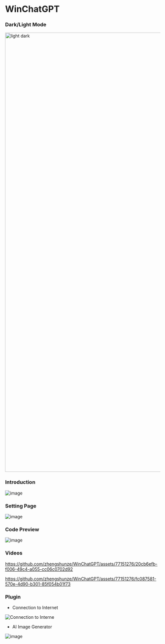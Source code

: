 # WinChatGPT 

### Dark/Light Mode
<img width="1420" alt="light dark" src="https://github.com/zhengshunze/WinChatGPT/assets/77151276/c87665e3-a733-4520-9205-153fc9b1f2b2">


### Introduction

![image](https://github.com/zhengshunze/WinChatGPT/assets/77151276/49b7210e-65f5-46bd-b86b-113a42a74335)

### Setting Page

![image](https://github.com/zhengshunze/WinChatGPT/assets/77151276/a463aab5-c05c-4996-be10-6b78a0ec067e)

### Code Preview
![image](https://github.com/zhengshunze/WinChatGPT/assets/77151276/18cd956f-ff7d-4e8b-a0ac-b5a3f81c7bf0)

###  Videos

https://github.com/zhengshunze/WinChatGPT/assets/77151276/20cb6efb-f006-49c4-a055-cc06c0702d92

https://github.com/zhengshunze/WinChatGPT/assets/77151276/fc087581-570e-4d90-b301-85f054b01f73

### Plugin 
- Connection to Internet

![Connection to Interne](https://github.com/zhengshunze/WinChatGPT/assets/77151276/dd7aaac3-855a-4136-86f2-eeb5cdb43ee5)

- AI Image Generator
 
![image](https://github.com/zhengshunze/WinChatGPT/assets/77151276/aac457b9-de56-4a51-bba2-d9b137bc0f12)

